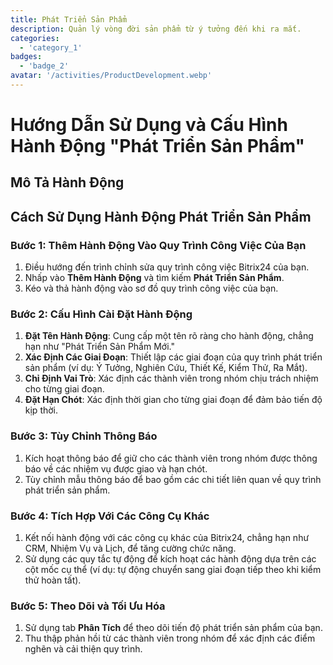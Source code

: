 ```yaml
---
title: Phát Triển Sản Phẩm
description: Quản lý vòng đời sản phẩm từ ý tưởng đến khi ra mắt.
categories: 
  - 'category_1'
badges: 
  - 'badge_2'
avatar: '/activities/ProductDevelopment.webp'
---
```

# Hướng Dẫn Sử Dụng và Cấu Hình Hành Động "Phát Triển Sản Phẩm"

## Mô Tả Hành Động

## Cách Sử Dụng Hành Động Phát Triển Sản Phẩm

### Bước 1: Thêm Hành Động Vào Quy Trình Công Việc Của Bạn
1. Điều hướng đến trình chỉnh sửa quy trình công việc Bitrix24 của bạn.
2. Nhấp vào **Thêm Hành Động** và tìm kiếm **Phát Triển Sản Phẩm**.
3. Kéo và thả hành động vào sơ đồ quy trình công việc của bạn.

### Bước 2: Cấu Hình Cài Đặt Hành Động
1. **Đặt Tên Hành Động**: Cung cấp một tên rõ ràng cho hành động, chẳng hạn như "Phát Triển Sản Phẩm Mới."
2. **Xác Định Các Giai Đoạn**: Thiết lập các giai đoạn của quy trình phát triển sản phẩm (ví dụ: Ý Tưởng, Nghiên Cứu, Thiết Kế, Kiểm Thử, Ra Mắt).
3. **Chỉ Định Vai Trò**: Xác định các thành viên trong nhóm chịu trách nhiệm cho từng giai đoạn.
4. **Đặt Hạn Chót**: Xác định thời gian cho từng giai đoạn để đảm bảo tiến độ kịp thời.

### Bước 3: Tùy Chỉnh Thông Báo
1. Kích hoạt thông báo để giữ cho các thành viên trong nhóm được thông báo về các nhiệm vụ được giao và hạn chót.
2. Tùy chỉnh mẫu thông báo để bao gồm các chi tiết liên quan về quy trình phát triển sản phẩm.

### Bước 4: Tích Hợp Với Các Công Cụ Khác
1. Kết nối hành động với các công cụ khác của Bitrix24, chẳng hạn như CRM, Nhiệm Vụ và Lịch, để tăng cường chức năng.
2. Sử dụng các quy tắc tự động để kích hoạt các hành động dựa trên các cột mốc cụ thể (ví dụ: tự động chuyển sang giai đoạn tiếp theo khi kiểm thử hoàn tất).

### Bước 5: Theo Dõi và Tối Ưu Hóa
1. Sử dụng tab **Phân Tích** để theo dõi tiến độ phát triển sản phẩm của bạn.
2. Thu thập phản hồi từ các thành viên trong nhóm để xác định các điểm nghẽn và cải thiện quy trình.
